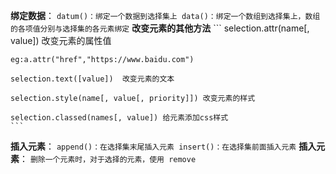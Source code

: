 **绑定数据**：
    ```
    datum()：绑定一个数据到选择集上
    data()：绑定一个数组到选择集上，数组的各项值分别与选择集的各元素绑定
    ```
    **改变元素的其他方法**
    ```
    selection.attr(name[, value]) 改变元素的属性值

    eg:a.attr("href","https://www.baidu.com")

    selection.text([value])  改变元素的文本

    selection.style(name[, value[, priority]]) 改变元素的样式

    selection.classed(names[, value]) 给元素添加css样式
    ```

**插入元素**：
    ```
    append()：在选择集末尾插入元素
    insert()：在选择集前面插入元素
    ```
    **插入元素**：
    ```
    删除一个元素时，对于选择的元素，使用 remove
    ```